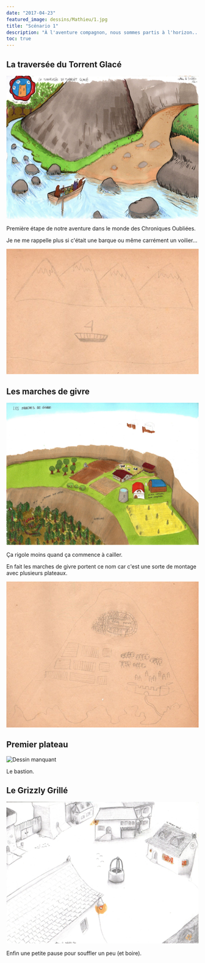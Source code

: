 ```yaml
---
date: "2017-04-23"
featured_image: dessins/Mathieu/1.jpg
title: "Scénario 1"
description: "À l'aventure compagnon, nous sommes partis à l'horizon..."
toc: true
---
```


## La traversée du Torrent Glacé

![Dessin manquant](dessins/Mathieu/1.jpg "La traversée du Torrent Glacé")

Première étape de notre aventure dans le monde des Chroniques Oubliées.

Je ne me rappelle plus si c'était une barque ou même carrément un voilier...

![Dessin manquant](dessins/Chacha/17-1.jpg)

## Les marches de givre

![Dessin manquant](dessins/Mathieu/2.jpg)

Ça rigole moins quand ça commence à cailler.

En fait les marches de givre portent ce nom car c'est une sorte de montage avec plusieurs plateaux.

![Dessin manquant](dessins/Chacha/17-2.jpg)

## Premier plateau

![Dessin manquant](dessins/Mathieu/3.esquisse.jpg)

Le bastion.

## Le Grizzly Grillé

![Dessin manquant](dessins/Mathieu/4.jpg)

Enfin une petite pause pour souffler un peu (et boire).
